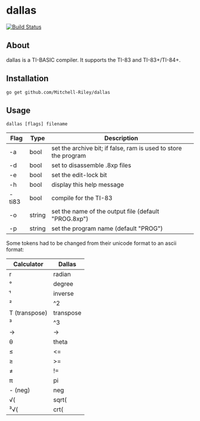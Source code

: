 # dallas
[![Build Status](https://travis-ci.org/Mitchell-Riley/dallas.svg?branch=master)](https://travis-ci.org/Mitchell-Riley/dallas)

## About
dallas is a TI-BASIC compiler. It supports the TI-83 and TI-83+/TI-84+.

## Installation
`go get github.com/Mitchell-Riley/dallas`

## Usage
`dallas [flags] filename`

Flag|Type|Description
----|----|----
-a|bool|set the archive bit; if false, ram is used to store the program
-d|bool|set to disassemble .8xp files
-e|bool|set the edit-lock bit
-h|bool|display this help message
-ti83|bool|compile for the TI-83
-o|string|set the name of the output file (default "PROG.8xp")
-p|string|set the program name (default "PROG")

Some tokens had to be changed from their unicode format to an ascii format:

Calculator|Dallas
---|---
r|radian
°|degree
ֿ¹|inverse
²|^2
T (transpose)|transpose
³|^3
→|->
θ|theta
≤|<=
≥|>=
≠|!=
π|pi
- (neg)|neg
√(|sqrt(
³√(|crt(
